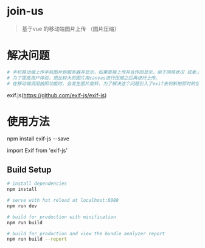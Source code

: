 # join-us

> 基于vue 的移动端图片上传 （图片压缩）


# 解决问题

``` bash
# 手机移动端上传手机图片到服务器并显示，如果直接上传并且传回显示，由于网络状况 或者上传图片太大造成 图片加载缓慢 并且浪费手机流量 。
# 为了提高用户体验，把比较大的图片用canvas进行压缩之后再进行上传。
# 在移动端调用拍照功能时，会发生图片旋转，为了解决这个问题引入了exif去判断拍照时的信息再去处理图片。
```

exif.js(https://github.com/exif-js/exif-js)

# 使用方法 

npm install exif-js --save

import Exif from 'exif-js'

## Build Setup

``` bash
# install dependencies
npm install

# serve with hot reload at localhost:8080
npm run dev

# build for production with minification
npm run build

# build for production and view the bundle analyzer report
npm run build --report
```

